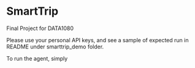 # SmartTrip
Final Project for DATA1080

Please use your personal API keys, and see a sample of expected run in README under smarttrip_demo folder.

To run the agent, simply 